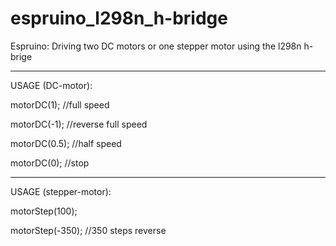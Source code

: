 # espruino_l298n_h-bridge
Espruino: Driving two DC motors or one stepper motor using the l298n h-brige

---------------------------------------------------------------

USAGE (DC-motor):

motorDC(1); //full speed

motorDC(-1); //reverse full speed

motorDC(0.5); //half speed

motorDC(0); //stop

---

USAGE (stepper-motor):

motorStep(100);

motorStep(-350); //350 steps reverse
